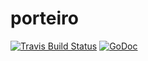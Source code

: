 # porteiro

[![Travis Build Status](https://travis-ci.org/fsouza/porteiro.svg?branch=master)](https://travis-ci.org/fsouza/porteiro)
[![GoDoc](https://img.shields.io/badge/api-Godoc-blue.svg?style=flat-square)](https://godoc.org/github.com/fsouza/porteiro)
